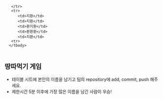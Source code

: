 <table>
      <tbody>
        <tr>

       </tr>
       <tr>
          <td>지환</td>
          <td>지환</td>
          <td>환지환</td>
          <td>환환환</td>
          <td>지환</td>
       <tr>
      </tbody>
</table>

## 땅따먹기 게임

- 테이블 시트에 본인의 이름을 남기고 팀의 repository에 add, commit, push 해주세요.
- 제한시간 5분 이후에 가장 많은 이름을 남긴 사람이 우승!
